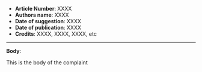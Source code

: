 - **Article Number**: XXXX
- **Authors name**: XXXX
- **Date of suggestion**: XXXX
- **Date of publication**: XXXX
- **Credits**: XXXX, XXXX, XXXX, etc
---
**Body**: 

This is the body of the complaint